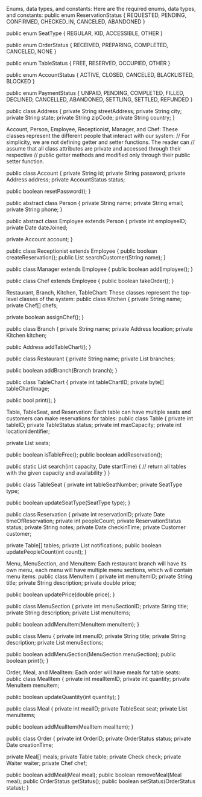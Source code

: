 Enums, data types, and constants: Here are the required enums, data types, and constants:
public enum ReservationStatus {
  REQUESTED, PENDING, CONFIRMED, CHECKED_IN, CANCELED, ABANDONED
}

public enum SeatType {
  REGULAR, KID, ACCESSIBLE, OTHER
}

public enum OrderStatus {
  RECEIVED, PREPARING, COMPLETED, CANCELED, NONE
}

public enum TableStatus {
  FREE, RESERVED, OCCUPIED, OTHER
}

public enum AccountStatus {
  ACTIVE, CLOSED, CANCELED, BLACKLISTED, BLOCKED
}

public enum PaymentStatus {
  UNPAID, PENDING, COMPLETED, FILLED, DECLINED, CANCELLED, ABANDONED, SETTLING, SETTLED, REFUNDED
}

public class Address {
  private String streetAddress;
  private String city;
  private String state;
  private String zipCode;
  private String country;
}


Account, Person, Employee, Receptionist, Manager, and Chef: These classes represent the different people that interact with our system:
// For simplicity, we are not defining getter and setter functions. The reader can
// assume that all class attributes are private and accessed through their respective
// public getter methods and modified only through their public setter function.

public class Account {
  private String id;
  private String password;
  private Address address;
  private AccountStatus status;

  public boolean resetPassword();
}

public abstract class Person {
  private String name;
  private String email;
  private String phone; 
}


public abstract class Employee extends Person {
  private int employeeID;
  private Date dateJoined;
  
  private Account account;
}

public class Receptionist extends Employee {
  public boolean createReservation();
  public List<Customer> searchCustomer(String name);
}

public class Manager extends Employee {
  public boolean addEmployee();
}

public class Chef extends Employee {
  public boolean takeOrder();
}


Restaurant, Branch, Kitchen, TableChart: These classes represent the top-level classes of the system:
public class Kitchen {
  private String name;
  private Chef[] chefs;

  private boolean assignChef();
}

public class Branch {
  private String name;
  private Address location;
  private Kitchen kitchen;

  public Address addTableChart();
}

public class Restaurant {
  private String name;
  private List<Branch> branches;

  public boolean addBranch(Branch branch);
}

public class TableChart {
  private int tableChartID;
  private byte[] tableChartImage;

  public bool print();
}

Table, TableSeat, and Reservation: Each table can have multiple seats and customers can make reservations for tables:
public class Table {
  private int tableID;
  private TableStatus status;
  private int maxCapacity;
  private int locationIdentifier;

  private List<TableSeat> seats;

  public boolean isTableFree();
  public boolean addReservation();

  public static List<Table> search(int capacity, Date startTime) {
    // return all tables with the given capacity and availability
  }
}

public class TableSeat {
  private int tableSeatNumber;
  private SeatType type;

  public boolean updateSeatType(SeatType type);
}

public class Reservation {
  private int reservationID;
  private Date timeOfReservation;
  private int peopleCount;
  private ReservationStatus status;
  private String notes;
  private Date checkinTime;
  private Customer customer;

  private Table[] tables;
  private List<Notification> notifications;
  public boolean updatePeopleCount(int count);
}


Menu, MenuSection, and MenuItem: Each restaurant branch will have its own menu, each menu will have multiple menu sections, which will contain menu items:
public class MenuItem {
  private int menuItemID;
  private String title;
  private String description;
  private double price;

  public boolean updatePrice(double price);
}

public class MenuSection {
  private int menuSectionID;
  private String title;
  private String description;
  private List<MenuItem> menuItems;

  public boolean addMenuItem(MenuItem menuItem);
}

public class Menu {
  private int menuID;
  private String title;
  private String description;
  private List<MenuSection> menuSections;

  public boolean addMenuSection(MenuSection menuSection);
  public boolean print();
}


Order, Meal, and MealItem: Each order will have meals for table seats:
public class MealItem {
  private int mealItemID;
  private int quantity;
  private MenuItem menuItem;

  public boolean updateQuantity(int quantity);
}

public class Meal {
  private int mealID;
  private TableSeat seat;
  private List<MenuItem> menuItems;

  public boolean addMealItem(MealItem mealItem);
}

public class Order {
  private int OrderID;
  private OrderStatus status;
  private Date creationTime;

  private Meal[] meals;
  private Table table;
  private Check check;
  private Waiter waiter;
  private Chef chef;

  public boolean addMeal(Meal meal);
  public boolean removeMeal(Meal meal);
  public OrderStatus getStatus();
  public boolean setStatus(OrderStatus status);
}

